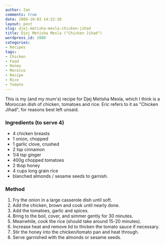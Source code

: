 ```yaml
---
author: Ian
comments: true
date: 2009-10-03 14:22:10
layout: post
slug: djej-metisha-mesla-chicken-jihad
title: Djej Metisha Mesla ("Chicken Jihad")
wordpress_id: 2080
categories:
- Recipes
tags:
- Chicken
- Food
- Honey
- Morocco
- Recipe
- Rice
- Tomato
---
```


This is my (and my mum's) recipe for Djej Metisha Mesla, which I think is a Moroccan dish of chicken, tomatoes and rice.  Eric refers to it as "Chicken Jihad", for reasons best left unsaid.

### Ingredients (to serve 4)
	
  * 4 chicken breasts
  * 1 onion, chopped
  * 1 garlic clove, crushed
  * 2 tsp cinnamon
  * 1/4 tsp ginger
  * 400g chopped tomatoes
  * 2 tbsp honey
  * 4 cups long grain rice
  * blanched almonds / sesame seeds to garnish.

### Method
	
  1. Fry the onion in a large casserole dish until soft.
  2. Add the chicken, brown and cook until nearly done.
  3. Add the tomatoes, garlic and spices.
  4. Bring to the boil, cover, and simmer gently for 30 minutes.
  5. Meanwhile, cook the rice (should take around 15-20 minutes).
  6. Increase heat and remove lid to thicken the tomato sauce if necessary.
  7. Stir the honey into the chicken/tomato pan and heat through.
  8. Serve garnished with the almonds or sesame seeds.
